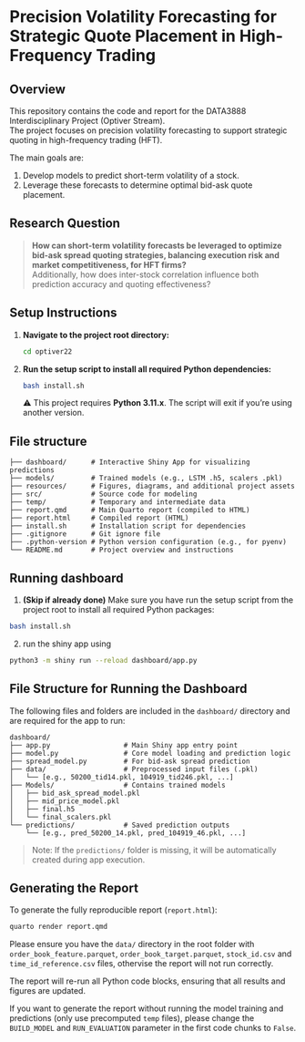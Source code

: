 # Precision Volatility Forecasting for Strategic Quote Placement in High-Frequency Trading

## Overview

This repository contains the code and report for the DATA3888 Interdisciplinary Project (Optiver Stream).  
The project focuses on precision volatility forecasting to support strategic quoting in high-frequency trading (HFT).

The main goals are:
1. Develop models to predict short-term volatility of a stock.
2. Leverage these forecasts to determine optimal bid-ask quote placement.

## Research Question

> **How can short-term volatility forecasts be leveraged to optimize bid-ask spread quoting strategies, balancing execution risk and market competitiveness, for HFT firms?**  
> Additionally, how does inter-stock correlation influence both prediction accuracy and quoting effectiveness?

## Setup Instructions

1. **Navigate to the project root directory:**
    ```bash
    cd optiver22
    ```

2. **Run the setup script to install all required Python dependencies:**
    ```bash
    bash install.sh
    ```
    ⚠️ This project requires **Python 3.11.x**. The script will exit if you’re using another version.


## File structure

```plaintext
├── dashboard/      # Interactive Shiny App for visualizing predictions
├── models/         # Trained models (e.g., LSTM .h5, scalers .pkl)
├── resources/      # Figures, diagrams, and additional project assets
├── src/            # Source code for modeling
├── temp/           # Temporary and intermediate data
├── report.qmd      # Main Quarto report (compiled to HTML)
├── report.html     # Compiled report (HTML)
├── install.sh      # Installation script for dependencies
├── .gitignore      # Git ignore file
├── .python-version # Python version configuration (e.g., for pyenv)
└── README.md       # Project overview and instructions
```

## Running dashboard 

1. **(Skip if already done)** Make sure you have run the setup script from the project root to install all required Python packages:
```bash
bash install.sh
```
2. run the shiny app using 
```bash
python3 -m shiny run --reload dashboard/app.py
```

##  File Structure for Running the Dashboard

The following files and folders are included in the `dashboard/` directory and are required for the app to run:
```output
dashboard/
├── app.py                  # Main Shiny app entry point
├── model.py                # Core model loading and prediction logic
├── spread_model.py         # For bid-ask spread prediction
├── data/                   # Preprocessed input files (.pkl)
│   └── [e.g., 50200_tid14.pkl, 104919_tid246.pkl, ...]
├── Models/                 # Contains trained models
│   ├── bid_ask_spread_model.pkl
│   ├── mid_price_model.pkl
│   ├── final.h5
│   └── final_scalers.pkl
└── predictions/            # Saved prediction outputs
    └── [e.g., pred_50200_14.pkl, pred_104919_46.pkl, ...]
```
 > Note: If the `predictions/` folder is missing, it will be automatically created during app execution.


## Generating the Report

To generate the fully reproducible report (`report.html`):

```bash
quarto render report.qmd
```

Please ensure you have the `data/` directory in the root folder with `order_book_feature.parquet`, `order_book_target.parquet`, `stock_id.csv` and `time_id_reference.csv` files, othervise the report will not run correctly.

The report will re-run all Python code blocks, ensuring that all results and figures are updated.

If you want to generate the report without running the model training and predictions (only use precomputed `temp` files), please change the `BUILD_MODEL` and `RUN_EVALUATION` parameter in the first code chunks to `False`.
